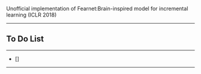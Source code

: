 Unofficial implementation of Fearnet:Brain-inspired model for incremental learning (ICLR 2018)

------------------------------------------------------------------------------------------------------------

## To Do List 
------------------------------------------------------------------------------------------------------------

- []

------------------------------------------------------------------------------------------------------------



